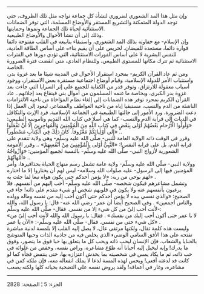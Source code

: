 ------------------------------------------------------------------------

وإن مثل هذا المد الشعوري لضروري لنشأة كل جماعة تواجه مثل تلك الظروف، حتى
توجد الدولة المتمكنة والتشريع المستقر والأوضاع المسلمة، التي توفر
الضمانات الاستثنائية لحياة تلك الجماعة ونموها وحمايتها.  
وذلك إلى أن تنشأ الأحوال والأوضاع الطبيعية.  
وإن الإسلام- مع حفاوته بذلك المد الشعوري، واستبقاء ينابيعه في القلب
مفتوحة دائما فوارة دائما، مستعدة للفيضان. لحريص على أن يقيم بناءه على
أساس الطاقة العادية، للنفس البشرية لا على أساس الفورات الاستثنائية، التي
تؤدي دورها في الفترات الاستثنائية ثم تترك مكانها للمستوى الطبيعي،
وللنظام العادي، متى انقضت فترة الضرورة الخاصة.  
ومن ثم عاد القرآن الكريم- بمجرد استقرار الأحوال في المدينة شيئا ما بعد
غزوة بدر، واستتباب الأمر للدولة الإسلامية، وقيام أوضاع اجتماعية مستقرة
بعض الاستقرار، ووجود أسباب معقولة للارتزاق، وتوفر قدر من الكفاية للجميع
على إثر السرايا التي جاءت بعد غزوة بدر الكبرى، وبخاصة ما غنمه المسلمون
من أموال بني قينقاع بعد إجلائهم.. عاد القرآن الكريم بمجرد توفر هذه
الضمانات إلى إلغاء نظام المؤاخاة من ناحية الالتزامات الناشئة من الدم
والنسب، مستبقيا إياه من ناحية العواطف والمشاعر، ليعود إلى العمل إذا دعت
الضرورة. ورد الأمور إلى حالتها الطبيعية في الجماعة الإسلامية. فرد الإرث
والتكافل في الديات إلى قرابة الدم والنسب- كما هي أصلا في كتاب الله
القديم وناموسه الطبيعي: «وَأُولُوا الْأَرْحامِ بَعْضُهُمْ أَوْلى بِبَعْضٍ فِي كِتابِ اللَّهِ مِنَ
الْمُؤْمِنِينَ وَالْمُهاجِرِينَ إِلَّا أَنْ تَفْعَلُوا إِلى أَوْلِيائِكُمْ مَعْرُوفاً. كانَ ذلِكَ فِي الْكِتابِ
مَسْطُوراً» ..  
وقرر في الوقت ذاته الولاية العامة للنبي- صلّى الله عليه وسلّم- وهي ولاية
تتقدم على قرابة الدم، بل على قرابة النفس!: «النَّبِيُّ أَوْلى بِالْمُؤْمِنِينَ مِنْ
أَنْفُسِهِمْ» .. وقرر الأمومة الشعورية لأزواج النبي- صلّى الله عليه وسلّم-
بالنسبة لجميع المؤمنين: «وَأَزْواجُهُ أُمَّهاتُهُمْ» ..  
وولاية النبي- صلّى الله عليه وسلّم- ولاية عامة تشمل رسم منهاج الحياة
بحذافيرها، وأمر المؤمنين فيها إلى الرسول- عليه صلوات الله وسلامه- ليس
لهم أن يختاروا إلا ما اختاره لهم بوحي من ربه: «لا يؤمن أحدكم حتى يكون
هواه تبعا لما جئت به» .  
وتشمل مشاعرهم فيكون شخصه- صلّى الله عليه وسلّم- أحب إليهم من أنفسهم. فلا
يرغبون بأنفسهم عنه ولا يكون في قلوبهم شخص أو شيء مقدم على ذاته! جاء في
الصحيح: «والذي نفسي بيده لا يؤمن أحدكم حتى أكون أحب إليه من نفسه وماله
وولده والناس أجمعين» . وفي الصحيح أيضا أن عمر- رضي الله عنه- قال: يا
رسول الله، والله لأنت أحب إليّ من كل شيء إلا من نفسي. فقال- صلّى الله عليه
وسلّم-:  
«لا يا عمر حتى أكون أحب إليك من نفسك» . فقال: يا رسول الله والله لأنت
أحب إليّ من كل شيء حتى من نفسي. فقال- صلّى الله عليه وسلّم-: «الآن يا عمر»
.  
وليست هذه كلمة تقال، ولكنها مرتقى عال، لا يصل إليه القلب إلا بلمسة لدنية
مباشرة تفتحه على هذا الأفق السامي الوضيء الذي يخلص فيه من جاذبية الذات
وحبها المتوشج بالحنايا والشعاب. فإن الإنسان ليحب ذاته ويحب كل ما يتعلق
بها حبا فوق ما يتصور، وفوق ما يدرك! وإنه ليخيل إليه أحيانا أنه طوّع
مشاعره، وراض نفسه، وخفض من غلوائه في حب ذاته، ثم ما يكاد يمس في شخصيته
بما يخدش اعتزازه بها، حتى ينتفض فجأة كما لو كانت قد لدغته أفعى! ويحس
لهذه المسة لذعا لا يملك انفعاله معه، فإن ملكه كمن في مشاعره، وغار في
أعماقه! ولقد يروض نفسه على التضحية بحياته كلها ولكنه يصعب

------------------------------------------------------------------------

الجزء: 5 ¦ الصفحة: 2828
